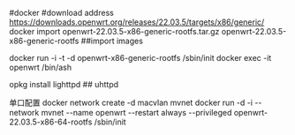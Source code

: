 #docker
#download address https://downloads.openwrt.org/releases/22.03.5/targets/x86/generic/
docker import openwrt-22.03.5-x86-generic-rootfs.tar.gz openwrt-22.03.5-x86-generic-rootfs  ##import images

docker run -i -t -d openwrt-x86-generic-rootfs /sbin/init
docker exec -it  openwrt /bin/ash

opkg install lighttpd  ## uhttpd


单口配置
docker network create -d macvlan mvnet
docker run -d -i --network mvnet --name openwrt --restart always --privileged openwrt-22.03.5-x86-64-rootfs /sbin/init


